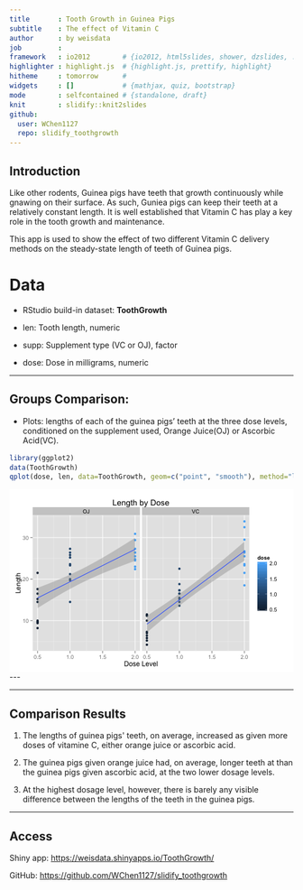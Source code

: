 ```yaml
---
title       : Tooth Growth in Guinea Pigs
subtitle    : The effect of Vitamin C
author      : by weisdata
job         : 
framework   : io2012        # {io2012, html5slides, shower, dzslides, ...}
highlighter : highlight.js  # {highlight.js, prettify, highlight}
hitheme     : tomorrow      # 
widgets     : []            # {mathjax, quiz, bootstrap}
mode        : selfcontained # {standalone, draft}
knit        : slidify::knit2slides
github: 
  user: WChen1127
  repo: slidify_toothgrowth
---
```


## Introduction

Like other rodents, Guinea pigs have teeth that growth continuously while gnawing on their surface. As such, Guniea pigs can keep their teeth at a relatively constant length. It is well established that Vitamin C has play a key role in the tooth growth and maintenance.

This app is used to show the effect of two different Vitamin C delivery methods on the steady-state length of teeth of Guinea pigs.
    
    
Data
============

- RStudio build-in dataset: **ToothGrowth**

- len: Tooth length, numeric

- supp: Supplement type (VC or OJ), factor

- dose: Dose in milligrams, numeric

--- 

## Groups Comparison: 
- Plots: lengths of each of the guinea pigs’ teeth at the three dose levels, conditioned on the supplement used, Orange Juice(OJ) or Ascorbic Acid(VC).


```r
library(ggplot2)
data(ToothGrowth)
qplot(dose, len, data=ToothGrowth, geom=c("point", "smooth"), method="lm", formula = y~x, color= dose, main="Length by Dose", facets = . ~ supp, xlab="Dose Level", ylab="Length")
```

<img src="assets/fig/simple-plot.png" title="plot of chunk simple-plot" alt="plot of chunk simple-plot" style="display: block; margin: auto;" />
--- 

--- 

## Comparison Results

1. The lengths of guinea pigs' teeth, on average, increased as given more doses of vitamine C, either orange juice or ascorbic acid. 

2. The guinea pigs given orange juice had, on average, longer teeth at than the guinea pigs given ascorbic acid, at the two lower dosage levels.

3. At the highest dosage level, however, there is barely any visible difference between the lengths of the teeth in the guinea pigs.




--- 

## Access
Shiny app: https://weisdata.shinyapps.io/ToothGrowth/

GitHub: https://github.com/WChen1127/slidify_toothgrowth





